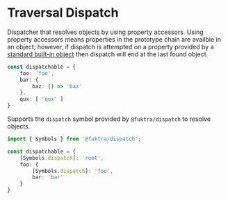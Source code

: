 # Traversal Dispatch

Dispatcher that resolves objects by using property accessors. Using property accessors means properties in the prototype chain are availble in an object; however, if dispatch is attempted on a property provided by a
[standard built-in object](https://developer.mozilla.org/en-US/docs/Web/JavaScript/Reference/Global_Objects)
then dispatch will end at the last found object.

```ts
const dispatchable = {
	foo: 'foo',
	bar: {
		baz: () => 'baz'
	},
	qux: [ 'qux' ]
}
```

Supports the `dispatch` symbol provided by `@fuktra/dispatch` to resolve objects.

```ts
import { Symbols } from '@fuktra/dispatch';

const dispatchable = {
	[Symbols.dispatch]: 'root',
	foo: {
		[Symbols.dispatch]: 'foo',
		bar: 'bar'
	}
}
```
